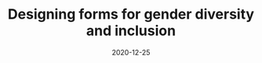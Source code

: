 ---
title: "Designing forms for gender diversity and inclusion"
authors:
    - "Sabrina Fonseca"
categories: 
    - "inclusive design"
    - "LGBTQIA+"
    - "non-binary issues"
link: "https://uxdesign.cc/designing-forms-for-gender-diversity-and-inclusion-d8194cf1f51"
date: "2020-12-25"
---